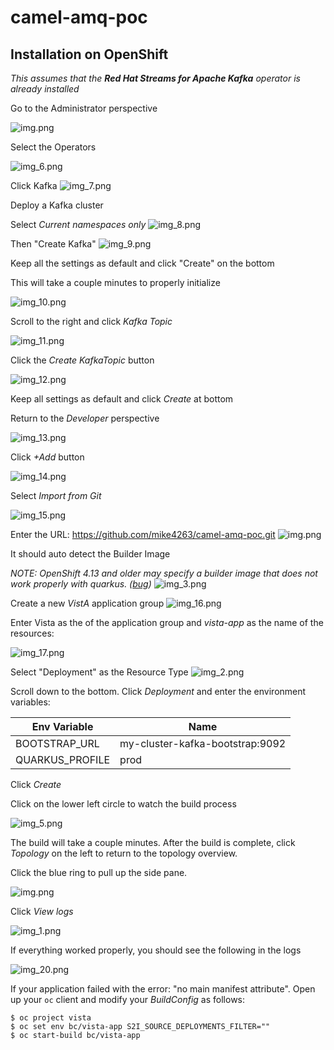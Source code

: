 # camel-amq-poc


## Installation on OpenShift

_This assumes that the **Red Hat Streams for Apache Kafka** operator is already installed_

Go to the Administrator perspective

![img.png](images/img.png)

Select the Operators

![img_6.png](images/img_6.png)


Click Kafka
![img_7.png](images/img_7.png)

Deploy a Kafka cluster

Select _Current namespaces only_
![img_8.png](images/img_8.png)

Then "Create Kafka"
![img_9.png](images/img_9.png)

Keep all the settings as default and click "Create" on the bottom

This will take a couple minutes to properly initialize

![img_10.png](images/img_10.png)


Scroll to the right and click _Kafka Topic_ 

![img_11.png](images/img_11.png)


Click the _Create KafkaTopic_ button

![img_12.png](images/img_12.png)

Keep all settings as default and click _Create_ at bottom

Return to the _Developer_ perspective

![img_13.png](images/img_13.png)


Click _+Add_ button

![img_14.png](images/img_14.png)


Select _Import from Git_

![img_15.png](images/img_15.png)


Enter the URL: https://github.com/mike4263/camel-amq-poc.git
![img.png](images/gitUrl.png)

It should auto detect the Builder Image

_NOTE: OpenShift 4.13 and older may specify a builder image that does not work properly with quarkus. ([bug](https://github.com/jboss-container-images/openjdk/pull/358))_ 
![img_3.png](images/img_3.png)

Create a new _VistA_ application group
![img_16.png](images/img_16.png)


Enter Vista as the of the application group and _vista-app_ as the name of the resources:

![img_17.png](images/img_17.png)

Select "Deployment" as the Resource Type
![img_2.png](images/img_2.png)

Scroll down to the bottom.  Click _Deployment_ and enter the environment variables:

| Env Variable | Name |
|--------------|------|
| BOOTSTRAP_URL             | my-cluster-kafka-bootstrap:9092     |
| QUARKUS_PROFILE             | prod     |

Click _Create_

Click on the lower left circle to watch the build process

![img_5.png](images/img_5.png)

The build will take a couple minutes.  After the build is complete, click _Topology_ on the left to return to the topology overview.

Click the blue ring to pull up the side pane.

![img.png](images/img_18.png)

Click _View logs_

![img_1.png](images/img_19.png)

If everything worked properly, you should see the following in the logs

![img_20.png](images/img_20.png)


If your application failed with the error: "no main manifest attribute".  Open up your `oc` client and modify your *BuildConfig* as follows:

```shell
$ oc project vista
$ oc set env bc/vista-app S2I_SOURCE_DEPLOYMENTS_FILTER=""
$ oc start-build bc/vista-app
```
